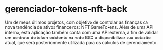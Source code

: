 # gerenciador-tokens-nft-back
Um de meus últimos projetos, com objetivo de controlar as finanças da nova tendência de ativos financeiros: NFT GameTokens. Além de uma API interna, esta aplicação também conta com uma API externa, a fim de validar um contrato de token existente na rede BSC e disponibilizar sua cotação atual, que será posteriormente utilizada para os cálculos de gerenciamento.
